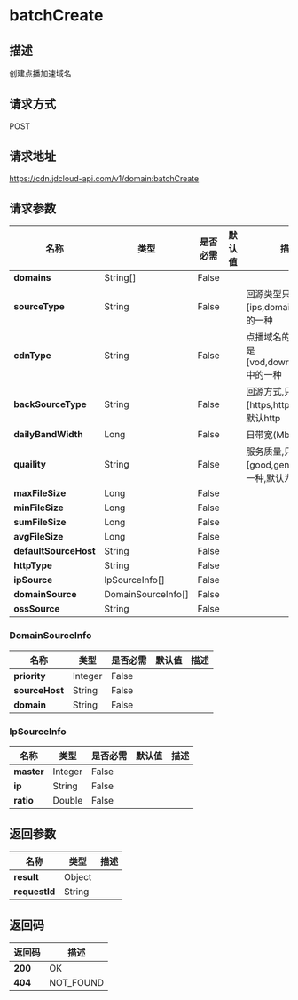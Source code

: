 # batchCreate


## 描述
创建点播加速域名

## 请求方式
POST

## 请求地址
https://cdn.jdcloud-api.com/v1/domain:batchCreate


## 请求参数
|名称|类型|是否必需|默认值|描述|
|---|---|---|---|---|
|**domains**|String[]|False| | |
|**sourceType**|String|False| |回源类型只能是[ips,domain,oss]中的一种|
|**cdnType**|String|False| |点播域名的类型只能是[vod,download,web]中的一种|
|**backSourceType**|String|False| |回源方式,只能是[https,http]中的一种,默认http|
|**dailyBandWidth**|Long|False| |日带宽(Mbps)|
|**quaility**|String|False| |服务质量,只能是[good,general]中的一种,默认为good|
|**maxFileSize**|Long|False| | |
|**minFileSize**|Long|False| | |
|**sumFileSize**|Long|False| | |
|**avgFileSize**|Long|False| | |
|**defaultSourceHost**|String|False| | |
|**httpType**|String|False| | |
|**ipSource**|IpSourceInfo[]|False| | |
|**domainSource**|DomainSourceInfo[]|False| | |
|**ossSource**|String|False| | |

### DomainSourceInfo
|名称|类型|是否必需|默认值|描述|
|---|---|---|---|---|
|**priority**|Integer|False| | |
|**sourceHost**|String|False| | |
|**domain**|String|False| | |
### IpSourceInfo
|名称|类型|是否必需|默认值|描述|
|---|---|---|---|---|
|**master**|Integer|False| | |
|**ip**|String|False| | |
|**ratio**|Double|False| | |

## 返回参数
|名称|类型|描述|
|---|---|---|
|**result**|Object| |
|**requestId**|String| |


## 返回码
|返回码|描述|
|---|---|
|**200**|OK|
|**404**|NOT_FOUND|
